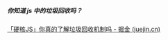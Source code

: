 ##### 你知道 js 中的垃圾回收吗？

[「硬核JS」你真的了解垃圾回收机制吗 - 掘金 (juejin.cn)](https://juejin.cn/post/6981588276356317214#comment)